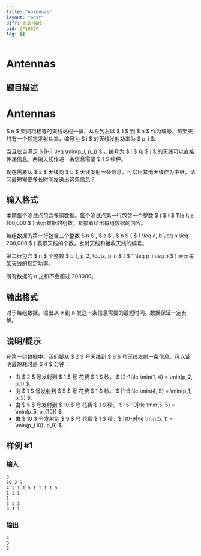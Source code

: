 ```yaml
---
title: "Antennas"
layout: "post"
diff: 省选/NOI-
pid: CF1662F
tag: []
---
```


# Antennas

## 题目描述

# Antennas


$ n $ 架间距相等的天线站成一排，从左到右以 $ 1 $ 到 $ n $ 作为编号。每架天线有一个额定发射功率，编号为 $ i $ 的天线发射功率为 $ p_i $。    

当且仅当满足 $ |i-j| \leq \min(p_i, p_j) $ ，编号为 $ i $ 和 $ j $ 的天线可以直接传递信息。两架天线传递一条信息需要 $ 1 $ 秒种。  

现在需要从 $ a $ 天线向 $ b $ 天线发射一条信息，可以用其他天线作为中继，请问最短需要多长时间发送出这条信息？

## 输入格式

本题每个测试点包含多组数据。每个测试点第一行包含一个整数 $ t $ ( $ 1\le t\le 100\,000 $ ) 表示数据的组数。紧接着给出每组数据的内容。  

每组数据的第一行包含三个整数 $ n $ , $ a $ , $ b $ ( $ 1 \leq a, b \leq n \leq 200\,000 $ ) 表示天线的个数，发射天线和接收天线的编号。  

第二行包含 $ n $ 个整数 $ p_1, p_2, \dots, p_n $ ( $ 1 \leq p_i \leq n $ )  表示每架天线的额定功率。  

所有数据的 $n$ 之和不会超过 $200000$。

## 输出格式

对于每组数据，输出从 $a$ 到 $b$ 发送一条信息需要的最短时间。数据保证一定有解。

## 说明/提示

在第一组数据中，我们要从 $ 2 $ 号天线到 $ 9 $ 号天线发射一条信息，可以证明最短耗时是 $ 4 $ 分钟：  

- 由  $ 2 $  号发射到 $ 1 $ 号 花费 $ 1 $ 秒。 $ |2-1|\le \min(1, 4) = \min(p_2, p_1) $.  
- 由  $ 1 $  号发射到 $ 5 $ 号 花费 $ 1 $ 秒。 $ |1-5|\le \min(4, 5) = \min(p_1, p_5) $.  
- 由  $ 5 $  号发射到 $ 10 $ 号 花费 $ 1 $ 秒。 $ |5-10|\le \min(5, 5) = \min(p_5, p_{10}) $.  
- 由 $ 10 $ 号发射到 $ 9 $ 号 花费 $ 1 $ 秒。$ |10-9|\le \min(5, 1) = \min(p_{10}, p_9) $ .

## 样例 #1

### 输入

```
3
10 2 9
4 1 1 1 5 1 1 1 1 5
1 1 1
1
3 1 3
3 3 1
```

### 输出

```
4
0
2
```

